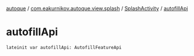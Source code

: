 [autoque](../../index.md) / [com.eakurnikov.autoque.view.splash](../index.md) / [SplashActivity](index.md) / [autofillApi](./autofill-api.md)

# autofillApi

`lateinit var autofillApi: AutofillFeatureApi`